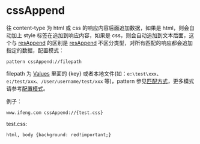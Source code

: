 # cssAppend

往 content-type 为 html 或 css 的响应内容后面追加数据，如果是 html，则会自动加上 style 标签在追加到响应内容，如果是 css，则会自动追加到文本后面，这个与 [resAppend](rules/resAppend.md) 的区别是 [resAppend](rules/resAppend.md) 不区分类型，对所有匹配的响应都会追加指定的数据，配置模式：

	pattern cssAppend://filepath

filepath 为 [Values](http://local.whistlejs.com/#values) 里面的 {key} 或者本地文件(如：`e:\test\xxx`、`e:/test/xxx`、`/User/username/test/xxx` 等)，pattern 参见[匹配方式](pattern.md)，更多模式请参考[配置模式](mode.md)。

例子：

	www.ifeng.com cssAppend://{test.css}

test.css:

	html, body {background: red!important;}
